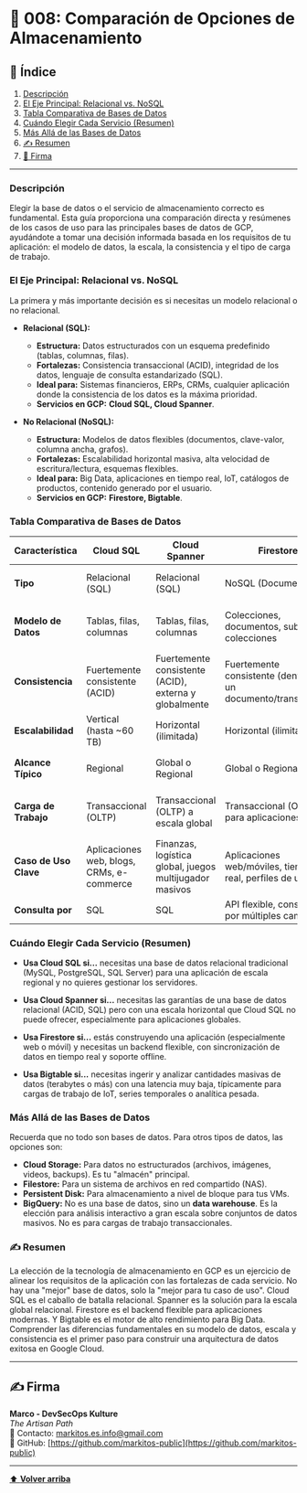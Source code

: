 
# 📜 008: Comparación de Opciones de Almacenamiento

## 📝 Índice

1.  [Descripción](#descripción)
2.  [El Eje Principal: Relacional vs. NoSQL](#el-eje-principal-relacional-vs-nosql)
3.  [Tabla Comparativa de Bases de Datos](#tabla-comparativa-de-bases-de-datos)
4.  [Cuándo Elegir Cada Servicio (Resumen)](#cuándo-elegir-cada-servicio-resumen)
5.  [Más Allá de las Bases de Datos](#más-allá-de-las-bases-de-datos)
6.  [✍️ Resumen](#resumen)
7.  [🔖 Firma](#firma)

---

### Descripción

Elegir la base de datos o el servicio de almacenamiento correcto es fundamental. Esta guía proporciona una comparación directa y resúmenes de los casos de uso para las principales bases de datos de GCP, ayudándote a tomar una decisión informada basada en los requisitos de tu aplicación: el modelo de datos, la escala, la consistencia y el tipo de carga de trabajo.

### El Eje Principal: Relacional vs. NoSQL

La primera y más importante decisión es si necesitas un modelo relacional o no relacional.

*   **Relacional (SQL):**
    *   **Estructura:** Datos estructurados con un esquema predefinido (tablas, columnas, filas).
    *   **Fortalezas:** Consistencia transaccional (ACID), integridad de los datos, lenguaje de consulta estandarizado (SQL).
    *   **Ideal para:** Sistemas financieros, ERPs, CRMs, cualquier aplicación donde la consistencia de los datos es la máxima prioridad.
    *   **Servicios en GCP:** **Cloud SQL, Cloud Spanner**.

*   **No Relacional (NoSQL):**
    *   **Estructura:** Modelos de datos flexibles (documentos, clave-valor, columna ancha, grafos).
    *   **Fortalezas:** Escalabilidad horizontal masiva, alta velocidad de escritura/lectura, esquemas flexibles.
    *   **Ideal para:** Big Data, aplicaciones en tiempo real, IoT, catálogos de productos, contenido generado por el usuario.
    *   **Servicios en GCP:** **Firestore, Bigtable**.

### Tabla Comparativa de Bases de Datos

| Característica         | Cloud SQL                                       | Cloud Spanner                                           | Firestore                                               | Cloud Bigtable                                          |
| ---------------------- | ----------------------------------------------- | ------------------------------------------------------- | ------------------------------------------------------- | ------------------------------------------------------- |
| **Tipo**               | Relacional (SQL)                                | Relacional (SQL)                                        | NoSQL (Documentos)                                      | NoSQL (Columna Ancha)                                   |
| **Modelo de Datos**    | Tablas, filas, columnas                         | Tablas, filas, columnas                                 | Colecciones, documentos, sub-colecciones                | Tablas dispersas, filas, familias de columnas           |
| **Consistencia**       | Fuertemente consistente (ACID)                  | Fuertemente consistente (ACID), externa y globalmente   | Fuertemente consistente (dentro de un documento/transacción) | Consistencia eventual por defecto, fuerte en una sola fila |
| **Escalabilidad**      | Vertical (hasta ~60 TB)                         | Horizontal (ilimitada)                                  | Horizontal (ilimitada)                                  | Horizontal (ilimitada)                                  |
| **Alcance Típico**     | Regional                                        | Global o Regional                                       | Global o Regional                                       | Regional (se puede replicar)                            |
| **Carga de Trabajo**   | Transaccional (OLTP)                            | Transaccional (OLTP) a escala global                    | Transaccional (OLTP) para aplicaciones                  | Analítica y operativa a gran escala (OLAP/OLTP)         |
| **Caso de Uso Clave**  | Aplicaciones web, blogs, CRMs, e-commerce       | Finanzas, logística global, juegos multijugador masivos | Aplicaciones web/móviles, tiempo real, perfiles de usuario | IoT, series temporales, análisis de datos masivos       |
| **Consulta por**       | SQL                                             | SQL                                                     | API flexible, consultas por múltiples campos            | Clave de fila (Row Key)                                 |

### Cuándo Elegir Cada Servicio (Resumen)

*   **Usa Cloud SQL si...** necesitas una base de datos relacional tradicional (MySQL, PostgreSQL, SQL Server) para una aplicación de escala regional y no quieres gestionar los servidores.

*   **Usa Cloud Spanner si...** necesitas las garantías de una base de datos relacional (ACID, SQL) pero con una escala horizontal que Cloud SQL no puede ofrecer, especialmente para aplicaciones globales.

*   **Usa Firestore si...** estás construyendo una aplicación (especialmente web o móvil) y necesitas un backend flexible, con sincronización de datos en tiempo real y soporte offline.

*   **Usa Bigtable si...** necesitas ingerir y analizar cantidades masivas de datos (terabytes o más) con una latencia muy baja, típicamente para cargas de trabajo de IoT, series temporales o analítica pesada.

### Más Allá de las Bases de Datos

Recuerda que no todo son bases de datos. Para otros tipos de datos, las opciones son:

*   **Cloud Storage:** Para datos no estructurados (archivos, imágenes, videos, backups). Es tu "almacén" principal.
*   **Filestore:** Para un sistema de archivos en red compartido (NAS).
*   **Persistent Disk:** Para almacenamiento a nivel de bloque para tus VMs.
*   **BigQuery:** No es una base de datos, sino un **data warehouse**. Es la elección para análisis interactivo a gran escala sobre conjuntos de datos masivos. No es para cargas de trabajo transaccionales.

### ✍️ Resumen

La elección de la tecnología de almacenamiento en GCP es un ejercicio de alinear los requisitos de la aplicación con las fortalezas de cada servicio. No hay una "mejor" base de datos, solo la "mejor para tu caso de uso". Cloud SQL es el caballo de batalla relacional. Spanner es la solución para la escala global relacional. Firestore es el backend flexible para aplicaciones modernas. Y Bigtable es el motor de alto rendimiento para Big Data. Comprender las diferencias fundamentales en su modelo de datos, escala y consistencia es el primer paso para construir una arquitectura de datos exitosa en Google Cloud.

---

## ✍️ Firma

**Marco - DevSecOps Kulture**  
*The Artisan Path*  
📧 Contacto: [markitos.es.info@gmail.com](mailto:markitos.es.info@gmail.com)  
🐙 GitHub: [https://github.com/markitos-public](https://github.com/markitos-public)

---

[⬆️ **Volver arriba**](#-008-comparación-de-opciones-de-almacenamiento)
